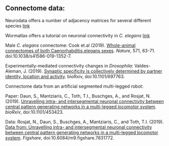 ## Connectome data:  

Neurodata offers a number of adjacency matrices for several different species   [link](https://neurodata.io/project/connectomes/)  

Wormatlas offers a tutorial on neuronal connectivity in _C. elegans_   [link](http://www.wormatlas.org/neuronalwiring.html)

Male _C. elegans_ connectome: Cook et.al (2019). [Whole-animal connectomes of both Caenorhabditis elegans sexes](https://www.nature.com/articles/s41586-019-1352-7). _Nature_, 571, 63-71. doi:10.1038/s41586-019-1352-7.

Experimentally-mediated connectivity changes in _Drosophila_: Valdes-Aleman, J. (2019). [Synaptic specificity is collectively determined by partner identity, location and activity](https://www.biorxiv.org/content/10.1101/697763v1). bioRxiv, doi:10.1101/697763.

Connectome data from an artificial segmented multi-legged robot: 

Paper: 
Daun, S., Mantziaris, C., Toth, T.I., Buschges, A., and Rosjat, N. (2019). [Unravelling intra- and intersegmental neuronal 
connectivity between central pattern generating networks in a multi-legged locomotor system](https://www.biorxiv.org/content/10.1101/453423v4). _bioRxiv_, doi:10.1101/453423.

Data:
Rosjat, N., Daun, S., Buschges, A., Mantziaris, C., and Toth, T.I. (2019). [Data from: Unravelling intra- and intersegmental neuronal connectivity between central pattern generating networks in a multi-legged locomotor system](https://doi.org/10.6084/m9.figshare.7831772.v1). _Figshare_, doi:10.6084/m9.figshare.7831772.


